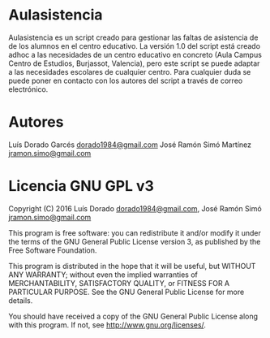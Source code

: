 # Aulasistencia
Aulasistencia es un script creado para gestionar las faltas de asistencia de
de los alumnos en el centro educativo. La versión 1.0 del script está creado
adhoc a las necesidades de un centro educativo en concreto (Aula Campus
Centro de Estudios, Burjassot, Valencia), pero este script se puede adaptar
a las necesidades escolares de cualquier centro. Para cualquier duda se puede
poner en contacto con los autores del script a través de correo electrónico.
# Autores
Luís Dorado Garcés <dorado1984@gmail.com>
José Ramón Simó Martínez <jramon.simo@gmail.com>
# Licencia GNU GPL v3
Copyright (C) 2016 Luís Dorado <dorado1984@gmail.com>,
                   José Ramón Simó <jramon.simo@gmail.com>

This program is free software: you can redistribute it and/or modify it
under the terms of the GNU General Public License version 3, as published
by the Free Software Foundation.

This program is distributed in the hope that it will be useful, but
WITHOUT ANY WARRANTY; without even the implied warranties of
MERCHANTABILITY, SATISFACTORY QUALITY, or FITNESS FOR A PARTICULAR
PURPOSE.  See the GNU General Public License for more details.

You should have received a copy of the GNU General Public License along
with this program.  If not, see <http://www.gnu.org/licenses/>.
